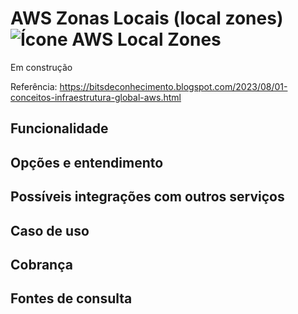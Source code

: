 # AWS Zonas Locais (local zones) ![Ícone AWS Local Zones](https://icon.icepanel.io/AWS/svg/Compute/Local-Zones.svg)

Em construção

Referência: https://bitsdeconhecimento.blogspot.com/2023/08/01-conceitos-infraestrutura-global-aws.html

## Funcionalidade

## Opções e entendimento

## Possíveis integrações com outros serviços

## Caso de uso

## Cobrança

## Fontes de consulta
